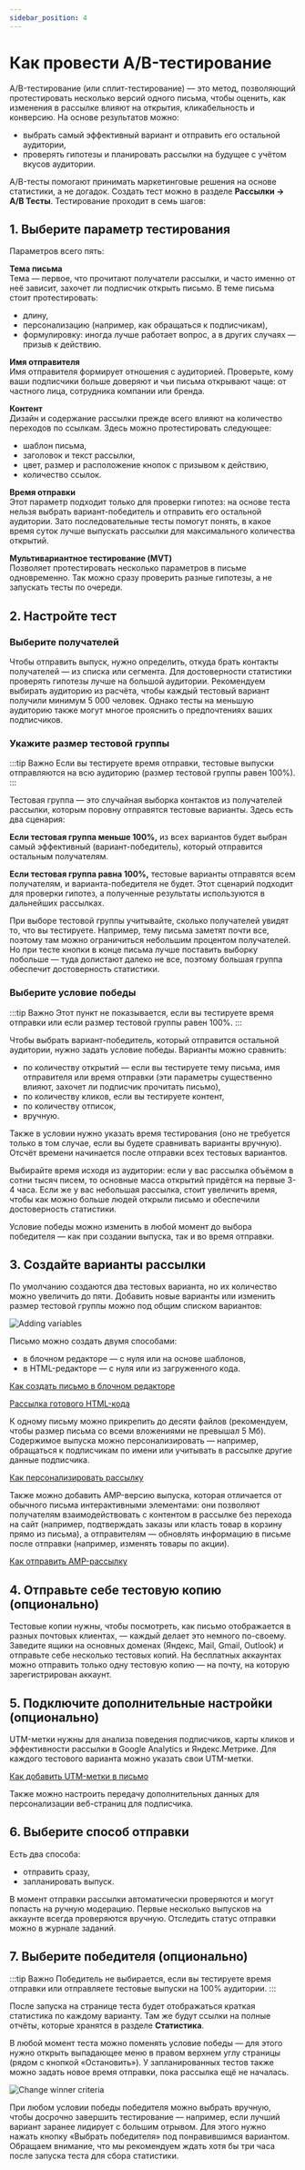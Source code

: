 ```yaml
---
sidebar_position: 4
---
```


# Как провести A/B-тестирование
A/B-тестирование (или сплит-тестирование) — это метод, позволяющий протестировать несколько версий одного письма, чтобы оценить, как изменения в рассылке влияют на открытия, кликабельность и конверсию. На основе результатов можно:
- выбрать самый эффективный вариант и отправить его остальной аудитории,
- проверять гипотезы и планировать рассылки на будущее с учётом вкусов аудитории.

A/B-тесты помогают принимать маркетинговые решения на основе статистики, а не догадок. Создать тест можно в разделе **Рассылки → A/B Тесты**. Тестирование проходит в семь шагов:

## 1. Выберите параметр тестирования
Параметров всего пять:

**Тема письма**<br/>
Тема — первое, что прочитают получатели рассылки, и часто именно от неё зависит, захочет ли подписчик открыть письмо. В теме письма стоит протестировать: 
- длину,
- персонализацию (например, как обращаться к подписчикам),
- формулировку: иногда лучше работает вопрос, а в других случаях — призыв к действию.

**Имя отправителя**<br/>
Имя отправителя формирует отношения с аудиторией. Проверьте, кому ваши подписчики больше доверяют и чьи письма открывают чаще: от частного лица, сотрудника компании или бренда.

**Контент**<br/>
Дизайн и содержание рассылки прежде всего влияют на количество переходов по ссылкам. Здесь можно протестировать следующее:
- шаблон письма,
- заголовок и текст рассылки,
- цвет, размер и расположение кнопок с призывом к действию,
- количество ссылок. 

**Время отправки**<br/>
Этот параметр подходит только для проверки гипотез: на основе теста нельзя выбрать вариант-победитель и отправить его остальной аудитории. Зато последовательные тесты помогут понять, в какое время суток лучше выпускать рассылки для максимального количества открытий.

**Мультивариантное тестирование (MVT)**<br/>
Позволяет протестировать несколько параметров в письме одновременно. Так можно сразу проверить разные гипотезы, а не запускать тесты по очереди.

## 2. Настройте тест
### Выберите получателей
Чтобы отправить выпуск, нужно определить, откуда брать контакты получателей — из списка или сегмента. Для достоверности статистики проверять гипотезы лучше на большой аудитории. Рекомендуем выбирать аудиторию из расчёта, чтобы каждый тестовый вариант получили минимум 5 000 человек. Однако тесты на меньшую аудиторию также могут многое прояснить о предпочтениях ваших подписчиков.

### Укажите размер тестовой группы
:::tip Важно
Если вы тестируете время отправки, тестовые выпуски отправляются на всю аудиторию (размер тестовой группы равен 100%).
:::

Тестовая группа — это случайная выборка контактов из получателей рассылки, которым поровну отправятся тестовые варианты. Здесь есть два сценария:

**Если тестовая группа меньше 100%,** из всех вариантов будет выбран самый эффективный (вариант-победитель), который отправится остальным получателям.

**Если тестовая группа равна 100%,** тестовые варианты отправятся всем получателям, и варианта-победителя не будет. Этот сценарий подходит для проверки гипотез, а полученные результаты используются в дальнейших рассылках.

При выборе тестовой группы учитывайте, сколько получателей увидят то, что вы тестируете. Например, тему письма заметят почти все, поэтому там можно ограничиться небольшим процентом получателей. Но при тесте кнопки в конце письма лучше поставить выборку побольше — туда долистают далеко не все, поэтому большая группа обеспечит достоверность статистики.

### Выберите условие победы
:::tip Важно
Этот пункт не показывается, если вы тестируете время отправки или если размер тестовой группы равен 100%.
:::

Чтобы выбрать вариант-победитель, который отправится остальной аудитории, нужно задать условие победы. Варианты можно сравнить:
- по количеству открытий — если вы тестируете тему письма, имя отправителя или время отправки (эти параметры существенно влияют, захочет ли подписчик прочитать письмо),
- по количеству кликов, если вы тестируете контент,
- по количеству отписок,
- вручную. 

Также в условии нужно указать время тестирования (оно не требуется только в том случае, если вы будете сравнивать варианты вручную). Отсчёт времени начинается после отправки всех тестовых вариантов.

Выбирайте время исходя из аудитории: если у вас рассылка объёмом в сотни тысяч писем, то основные масса открытий придётся на первые 3-4 часа. Если же у вас небольшая рассылка, стоит увеличить время, чтобы как можно больше людей открыли письмо и обеспечили достоверность статистики.

Условие победы можно изменить в любой момент до выбора победителя — как при создании выпуска, так и во время отправки.
## 3. Создайте варианты рассылки
По умолчанию создаются два тестовых варианта, но их количество можно увеличить до пяти. Добавить новые варианты или изменить размер тестовой группы можно под общим списком вариантов:

![Adding variables](./assets/a-b-testing/adding-variables.gif) <br/>

Письмо можно создать двумя способами:
- в блочном редакторе — с нуля или на основе шаблонов,
- в HTML-редакторе — с нуля или из загруженного кода.

[Как создать письмо в блочном редакторе](./drag-and-drop-editor.md)

[Рассылка готового HTML-кода](./how-to-upload-html-template.md)

К одному письму можно прикрепить до десяти файлов (рекомендуем, чтобы размер письма со всеми вложениями не превышал 5 Мб). Содержимое выпуска можно персонализировать — например, обращаться к подписчикам по имени или учитывать в рассылке другие данные подписчика.

[Как персонализировать рассылку](/docs/email-campaigns/personalization/how-to-personalize-campaign.md)

Также можно добавить AMP-версию выпуска, которая отличается от обычного письма интерактивными элементами: они позволяют получателям взаимодействовать с контентом в рассылке без перехода на сайт (например, подтверждать заказы или класть товар в корзину прямо из письма), а отправителям — обновлять информацию в письме после отправки (например, изменять товары по акции).

[Как отправить AMP-рассылку](./amp-campaign.mdx)

## 4. Отправьте себе тестовую копию (опционально)
Тестовые копии нужны, чтобы посмотреть, как письмо отображается в разных почтовых клиентах, — каждый делает это немного по-своему. Заведите ящики на основных доменах (Яндекс, Mail, Gmail, Outlook) и отправьте себе несколько тестовых копий. На бесплатных аккаунтах можно отправить только одну тестовую копию — на почту, на которую зарегистрирован аккаунт.

## 5. Подключите дополнительные настройки (опционально)
UTM-метки нужны для анализа поведения подписчиков, карты кликов и эффективности рассылки в Google Analytics и Яндекс.Метрике. Для каждого тестового варианта можно указать свои UTM-метки.

[Как добавить UTM-метки в письмо](/docs/email-campaigns/settings/how-to-add-utm.md)

Также можно настроить передачу дополнительных данных для персонализации веб-страниц для подписчика.

## 6. Выберите способ отправки
Есть два способа:
- отправить сразу,
- запланировать выпуск.

В момент отправки рассылки автоматически проверяются и могут попасть на ручную модерацию. Первые несколько выпусков на аккаунте всегда проверяются вручную. Отследить статус отправки можно в журнале заданий.

## 7. Выберите победителя (опционально)
:::tip Важно
Победитель не выбирается, если вы тестируете время отправки или отправляете тестовые выпуски на 100% аудитории.
:::

После запуска на странице теста будет отображаться краткая статистика по каждому варианту. Там же будут ссылки на полные отчёты, которые хранятся в разделе **Статистика**. 

В любой момент теста можно поменять условие победы — для этого нужно открыть выпадающее меню в правом верхнем углу страницы (рядом с кнопкой «Остановить»). У запланированных тестов также можно задать новое время отправки, пока рассылка ещё не началась.

![Change winner criteria](./assets/a-b-testing/change-winner-criteria.png) <br/>

При любом условии победы победителя можно выбрать вручную, чтобы досрочно завершить тестирование — например, если лучший вариант заранее лидирует с большим отрывом. Для этого нужно нажать кнопку «Выбрать победителя» под понравившимся вариантом. Обращаем внимание, что мы рекомендуем ждать хотя бы три часа после запуска теста для сбора статистики.
